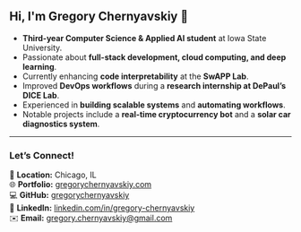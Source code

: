## **Hi, I'm Gregory Chernyavskiy 👋**

- **Third-year Computer Science & Applied AI student** at Iowa State University.  
- Passionate about **full-stack development, cloud computing, and deep learning**.  
- Currently enhancing **code interpretability** at the **SwAPP Lab**.  
- Improved **DevOps workflows** during a **research internship at DePaul’s DICE Lab**.  
- Experienced in **building scalable systems** and **automating workflows**.  
- Notable projects include a **real-time cryptocurrency bot** and a **solar car diagnostics system**.

---

### **Let’s Connect!**  
📍 **Location:** Chicago, IL  
🌐 **Portfolio:** [gregorychernyavskiy.com](https://gregorychernyavskiy.com)  
💻 **GitHub:** [gregorychernyavskiy](https://github.com/gregorychernyavskiy)  
👔 **LinkedIn:** [linkedin.com/in/gregory-chernyavskiy](https://linkedin.com/in/gregory-chernyavskiy)  
✉️ **Email:** gregory.chernyavskiy@gmail.com  
